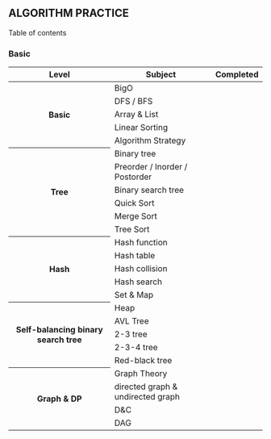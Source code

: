 ## ALGORITHM PRACTICE

Table of contents

### Basic

<table>
    <thead>
        <tr>
            <th>Level</th>
            <th>Subject</th>
            <th>Completed</th>
        </tr>
    </thead>
    <tbody>
    <tr>
        <th rowspan="5">Basic</th>
        <td>BigO</td>
        <td></td>
    </tr>
    <tr>
        <td>DFS / BFS</td>
        <td></td>
    </tr>
    <tr>
        <td>Array & List</td>
        <td></td>
    </tr>
    <tr>
        <td>Linear Sorting</td>
        <td></td>
    </tr>
    <tr>
        <td>Algorithm Strategy</td>
        <td></td>
    </tr>
    <tr>
        <th rowspan="6">Tree</th>
        <td>Binary tree</td>
        <td></td>
    </tr>
    <tr>
        <td>Preorder / Inorder / Postorder</td>
        <td></td>
    </tr>
    <tr>
        <td>Binary search tree</td>
        <td></td>
    </tr>
    <tr>
        <td>Quick Sort</td>
        <td></td>
    </tr>
    <tr>
        <td>Merge Sort</td>
        <td></td>
    </tr>
    <tr>
        <td>Tree Sort</td>
        <td></td>
    </tr>
    <tr>
        <th rowspan="5">Hash</th>
        <td>Hash function</td>
        <td></td>
    </tr>
    <tr>
        <td>Hash table</td>
        <td></td>
    </tr>
    <tr>
        <td>Hash collision</td>
        <td></td>
    </tr>
    <tr>
        <td>Hash search</td>
        <td></td>
    </tr>
    <tr>
        <td>Set & Map</td>
        <td></td>
    </tr>
    <tr>
        <th rowspan="5">Self-balancing binary search tree</th>
        <td>Heap</td>
        <td></td>
    </tr>
    <tr>
        <td>AVL Tree</td>
        <td></td>
    </tr>
    <tr>
        <td>2-3 tree</td>
        <td></td>
    </tr>
    <tr>
        <td>2-3-4 tree</td>
        <td></td>
    </tr>
    <tr>
        <td>Red-black tree</td>
        <td></td>
    </tr>
    <tr>
        <th rowspan="5">Graph & DP</th>
        <td>Graph Theory</td>
        <td></td>
    </tr>
    <tr>
        <td>directed graph & undirected graph</td>
        <td></td>
    </tr>
    <tr>
        <td>D&C</td>
        <td></td>
    </tr>
    <tr>
        <td>DAG</td>
        <td></td>
    </tr>
    </tbody>
</table>